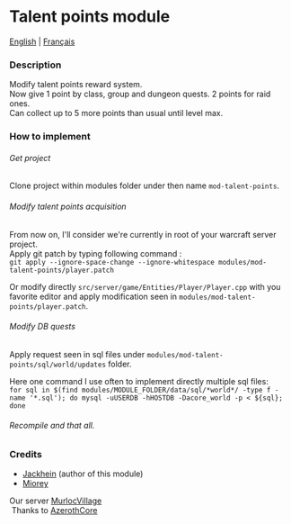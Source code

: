 # Talent points module
[English](README.md) | [Français](README_FR.md)

### Description

Modify talent points reward system.\
Now give 1 point by class, group and dungeon quests. 2 points for raid ones.\
Can collect up to 5 more points than usual until level max.

### How to implement

###### Get project
Clone project within modules folder under then name `mod-talent-points`.

###### Modify talent points acquisition
From now on, I'll consider we're currently in root of your warcraft server project.\
Apply git patch by typing following command :\
`git apply --ignore-space-change --ignore-whitespace modules/mod-talent-points/player.patch`

Or modify directly `src/server/game/Entities/Player/Player.cpp` with you favorite editor
and apply modification seen in `modules/mod-talent-points/player.patch`.

###### Modify DB quests
Apply request seen in sql files under `modules/mod-talent-points/sql/world/updates` folder.

Here one command I use often to implement directly multiple sql files:  
`for sql in $(find modules/MODULE_FOLDER/data/sql/*world*/ -type f -name '*.sql'); do mysql -uUSERDB -hHOSTDB -Dacore_world -p < ${sql}; done`

###### Recompile and that all.


### Credits

* [Jackhein](https://github.com/Jackhein) (author of this module)
* [Miorey](https://github.com/Miorey/)

Our server [MurlocVillage](https://wotlk.murlocvillage.com/fr/)\
&nbsp;Thanks to [AzerothCore](http://azerothcore.org/)
